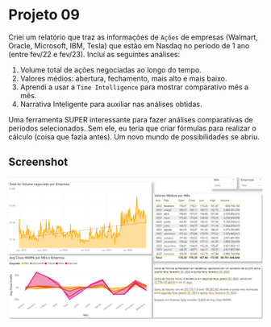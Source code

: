 # Projeto 09

Criei um relatório que traz as informações de ```Ações``` de empresas (Walmart, Oracle, Microsoft, IBM, Tesla) que estão em Nasdaq no período de 1 ano (entre fev/22 e fev/23). Incluí as seguintes análises:

1. Volume total de ações negociadas ao longo do tempo.
2. Valores médios: abertura, fechamento, mais alto e mais baixo.
3. Aprendi a usar a ```Time Intelligence``` para mostrar comparativo mês a mês.
4. Narrativa Inteligente para auxiliar nas análises obtidas.

Uma ferramenta SUPER interessante para fazer análises comparativas de períodos selecionados. Sem ele, eu teria que criar fórmulas para realizar o cálculo (coisa que fazia antes). Um novo mundo de possibilidades se abriu.


## Screenshot

![Projeto 9 - Stock Market Report](https://raw.githubusercontent.com/gustavo-rossin/powerbi/main/project09_mercado_acoes/stock_market.PNG)
